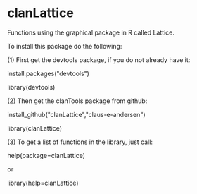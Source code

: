 clanLattice
===========

Functions using the graphical package in R called Lattice. 

To install this package do the following:

(1) First get the devtools package, if you do not already have it:

install.packages("devtools")

library(devtools)



(2) Then get the clanTools package from github:

install_github("clanLattice","claus-e-andersen")

library(clanLattice)


(3) To get a list of functions in the library, just call:

help(package=clanLattice)

or

library(help=clanLattice)

